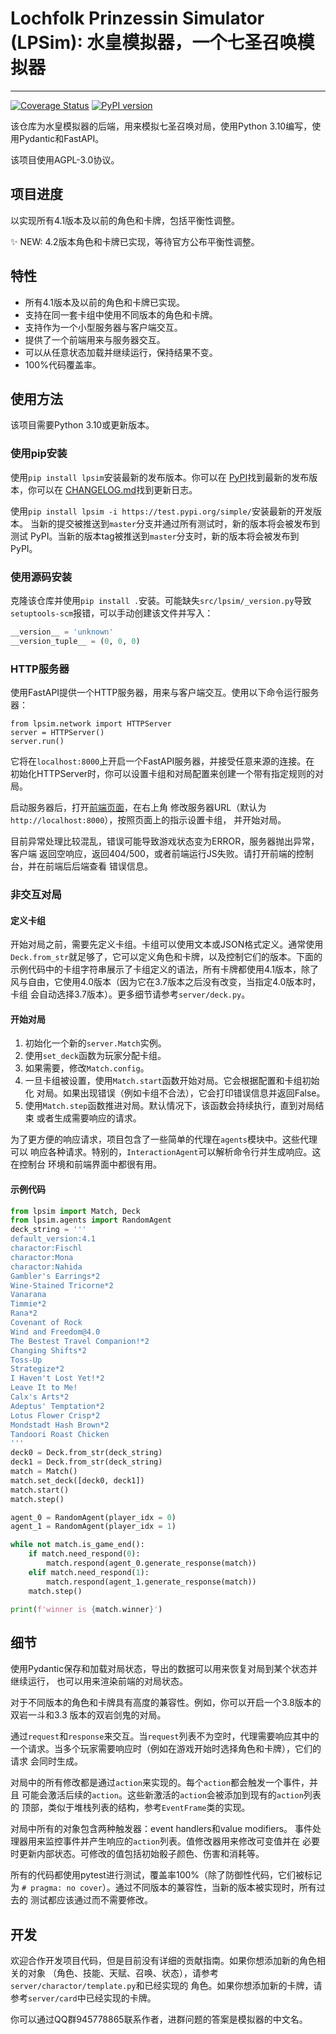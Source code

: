 # Lochfolk Prinzessin Simulator (LPSim): 水皇模拟器，一个七圣召唤模拟器

---

[![Coverage Status](https://coveralls.io/repos/github/LPSim/backend/badge.svg?branch=master)](https://coveralls.io/github/LPSim/backend?branch=master)
[![PyPI version](https://img.shields.io/pypi/v/lpsim.svg?style=flat-square&color=blue)](https://pypi.org/project/lpsim/)

该仓库为水皇模拟器的后端，用来模拟七圣召唤对局，使用Python 3.10编写，使用Pydantic和FastAPI。

该项目使用AGPL-3.0协议。

## 项目进度

以实现所有4.1版本及以前的角色和卡牌，包括平衡性调整。

:sparkles: NEW: 4.2版本角色和卡牌已实现，等待官方公布平衡性调整。

## 特性

- 所有4.1版本及以前的角色和卡牌已实现。
- 支持在同一套卡组中使用不同版本的角色和卡牌。
- 支持作为一个小型服务器与客户端交互。
- 提供了一个前端用来与服务器交互。
- 可以从任意状态加载并继续运行，保持结果不变。
- 100%代码覆盖率。

## 使用方法

该项目需要Python 3.10或更新版本。

### 使用pip安装

使用`pip install lpsim`安装最新的发布版本。你可以在
[PyPI](https://pypi.org/project/lpsim/)找到最新的发布版本，你可以在
[CHANGELOG.md](CHANGELOG.md)找到更新日志。

使用`pip install lpsim -i https://test.pypi.org/simple/`安装最新的开发版本。
当新的提交被推送到`master`分支并通过所有测试时，新的版本将会被发布到测试
PyPI。当新的版本tag被推送到`master`分支时，新的版本将会被发布到PyPI。

### 使用源码安装

克隆该仓库并使用`pip install .`安装。可能缺失`src/lpsim/_version.py`导致
`setuptools-scm`报错，可以手动创建该文件并写入：
```python
__version__ = 'unknown'
__version_tuple__ = (0, 0, 0)
```

### HTTP服务器

使用FastAPI提供一个HTTP服务器，用来与客户端交互。使用以下命令运行服务器：
```
from lpsim.network import HTTPServer
server = HTTPServer()
server.run()
```

它将在`localhost:8000`上开启一个FastAPI服务器，并接受任意来源的连接。在
初始化HTTPServer时，你可以设置卡组和对局配置来创建一个带有指定规则的对局。

启动服务器后，打开[前端页面](https://lpsim.zyr17.cn/index.html)，在右上角
修改服务器URL（默认为`http://localhost:8000`），按照页面上的指示设置卡组，
并开始对局。

目前异常处理比较混乱，错误可能导致游戏状态变为ERROR，服务器抛出异常，客户端
返回空响应，返回404/500，或者前端运行JS失败。请打开前端的控制台，并在前端后后端查看
错误信息。

### 非交互对局

#### 定义卡组

开始对局之前，需要先定义卡组。卡组可以使用文本或JSON格式定义。通常使用
`Deck.from_str`就足够了，它可以定义角色和卡牌，以及控制它们的版本。下面的
示例代码中的卡组字符串展示了卡组定义的语法，所有卡牌都使用4.1版本，除了
风与自由，它使用4.0版本（因为它在3.7版本之后没有改变，当指定4.0版本时，卡组
会自动选择3.7版本）。更多细节请参考`server/deck.py`。

#### 开始对局

1. 初始化一个新的`server.Match`实例。
2. 使用`set_deck`函数为玩家分配卡组。
3. 如果需要，修改`Match.config`。
4. 一旦卡组被设置，使用`Match.start`函数开始对局。它会根据配置和卡组初始化
   对局。如果出现错误（例如卡组不合法），它会打印错误信息并返回False。
5. 使用`Match.step`函数推进对局。默认情况下，该函数会持续执行，直到对局结束
   或者生成需要响应的请求。

为了更方便的响应请求，项目包含了一些简单的代理在`agents`模块中。这些代理可以
响应各种请求。特别的，`InteractionAgent`可以解析命令行并生成响应。这在控制台
环境和前端界面中都很有用。

#### 示例代码

```python
from lpsim import Match, Deck
from lpsim.agents import RandomAgent
deck_string = '''
default_version:4.1
charactor:Fischl
charactor:Mona
charactor:Nahida
Gambler's Earrings*2
Wine-Stained Tricorne*2
Vanarana
Timmie*2
Rana*2
Covenant of Rock
Wind and Freedom@4.0
The Bestest Travel Companion!*2
Changing Shifts*2
Toss-Up
Strategize*2
I Haven't Lost Yet!*2
Leave It to Me!
Calx's Arts*2
Adeptus' Temptation*2
Lotus Flower Crisp*2
Mondstadt Hash Brown*2
Tandoori Roast Chicken
'''
deck0 = Deck.from_str(deck_string)
deck1 = Deck.from_str(deck_string)
match = Match()
match.set_deck([deck0, deck1])
match.start()
match.step()

agent_0 = RandomAgent(player_idx = 0)
agent_1 = RandomAgent(player_idx = 1)

while not match.is_game_end():
    if match.need_respond(0):
        match.respond(agent_0.generate_response(match))
    elif match.need_respond(1):
        match.respond(agent_1.generate_response(match))
    match.step()

print(f'winner is {match.winner}')
```

## 细节

使用Pydantic保存和加载对局状态，导出的数据可以用来恢复对局到某个状态并继续运行，
也可以用来渲染前端的对局状态。

对于不同版本的角色和卡牌具有高度的兼容性。例如，你可以开启一个3.8版本的双岩一斗和3.3
版本的双岩剑鬼的对局。

通过`request`和`response`来交互。当`request`列表不为空时，代理需要响应其中的
一个请求。当多个玩家需要响应时（例如在游戏开始时选择角色和卡牌），它们的请求
会同时生成。

对局中的所有修改都是通过`action`来实现的。每个`action`都会触发一个事件，并且
可能会激活后续的`action`。这些新激活的`action`会被添加到现有的`action`列表的
顶部，类似于堆栈列表的结构，参考`EventFrame`类的实现。

对局中所有的对象包含两种触发器：event handlers和value modifiers。
事件处理器用来监控事件并产生响应的`action`列表。值修改器用来修改可变值并在
必要时更新内部状态。可修改的值包括初始骰子颜色、伤害和消耗等。

所有的代码都使用pytest进行测试，覆盖率100%（除了防御性代码，它们被标记为
`# pragma: no cover`）。通过不同版本的兼容性，当新的版本被实现时，所有过去的
测试都应该通过而不需要修改。

## 开发

欢迎合作开发项目代码，但是目前没有详细的贡献指南。如果你想添加新的角色相关的对象
（角色、技能、天赋、召唤、状态），请参考`server/charactor/template.py`和已经实现的
角色。如果你想添加新的卡牌，请参考`server/card`中已经实现的卡牌。

你可以通过QQ群945778865联系作者，进群问题的答案是模拟器的中文名。
